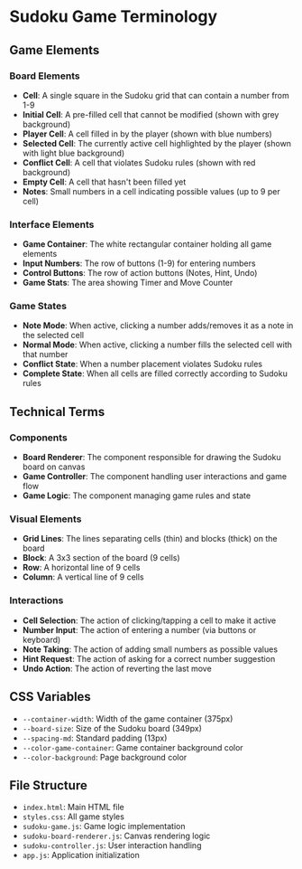 # Sudoku Game Terminology

## Game Elements

### Board Elements
- **Cell**: A single square in the Sudoku grid that can contain a number from 1-9
- **Initial Cell**: A pre-filled cell that cannot be modified (shown with grey background)
- **Player Cell**: A cell filled in by the player (shown with blue numbers)
- **Selected Cell**: The currently active cell highlighted by the player (shown with light blue background)
- **Conflict Cell**: A cell that violates Sudoku rules (shown with red background)
- **Empty Cell**: A cell that hasn't been filled yet
- **Notes**: Small numbers in a cell indicating possible values (up to 9 per cell)

### Interface Elements
- **Game Container**: The white rectangular container holding all game elements
- **Input Numbers**: The row of buttons (1-9) for entering numbers
- **Control Buttons**: The row of action buttons (Notes, Hint, Undo)
- **Game Stats**: The area showing Timer and Move Counter

### Game States
- **Note Mode**: When active, clicking a number adds/removes it as a note in the selected cell
- **Normal Mode**: When active, clicking a number fills the selected cell with that number
- **Conflict State**: When a number placement violates Sudoku rules
- **Complete State**: When all cells are filled correctly according to Sudoku rules

## Technical Terms

### Components
- **Board Renderer**: The component responsible for drawing the Sudoku board on canvas
- **Game Controller**: The component handling user interactions and game flow
- **Game Logic**: The component managing game rules and state

### Visual Elements
- **Grid Lines**: The lines separating cells (thin) and blocks (thick) on the board
- **Block**: A 3x3 section of the board (9 cells)
- **Row**: A horizontal line of 9 cells
- **Column**: A vertical line of 9 cells

### Interactions
- **Cell Selection**: The action of clicking/tapping a cell to make it active
- **Number Input**: The action of entering a number (via buttons or keyboard)
- **Note Taking**: The action of adding small numbers as possible values
- **Hint Request**: The action of asking for a correct number suggestion
- **Undo Action**: The action of reverting the last move

## CSS Variables
- `--container-width`: Width of the game container (375px)
- `--board-size`: Size of the Sudoku board (349px)
- `--spacing-md`: Standard padding (13px)
- `--color-game-container`: Game container background color
- `--color-background`: Page background color

## File Structure
- `index.html`: Main HTML file
- `styles.css`: All game styles
- `sudoku-game.js`: Game logic implementation
- `sudoku-board-renderer.js`: Canvas rendering logic
- `sudoku-controller.js`: User interaction handling
- `app.js`: Application initialization